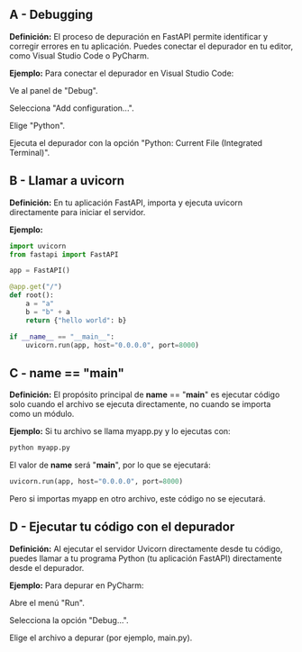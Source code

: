 ## A - Debugging

**Definición:** El proceso de depuración en FastAPI permite identificar y corregir errores en tu aplicación. Puedes conectar el depurador en tu editor, como Visual Studio Code o PyCharm.

**Ejemplo:** Para conectar el depurador en Visual Studio Code:

Ve al panel de "Debug".

Selecciona "Add configuration...".

Elige "Python".

Ejecuta el depurador con la opción "Python: Current File (Integrated Terminal)".

## B - Llamar a uvicorn

**Definición:** En tu aplicación FastAPI, importa y ejecuta uvicorn directamente para iniciar el servidor.

**Ejemplo:**

```python
import uvicorn
from fastapi import FastAPI

app = FastAPI()

@app.get("/")
def root():
    a = "a"
    b = "b" + a
    return {"hello world": b}

if __name__ == "__main__":
    uvicorn.run(app, host="0.0.0.0", port=8000)
```

## C - name == "main"

**Definición:** El propósito principal de **name** == "**main**" es ejecutar código solo cuando el archivo se ejecuta directamente, no cuando se importa como un módulo.

**Ejemplo:** Si tu archivo se llama myapp.py y lo ejecutas con:

```sh
python myapp.py
```

El valor de **name** será "**main**", por lo que se ejecutará:

```python
uvicorn.run(app, host="0.0.0.0", port=8000)
```

Pero si importas myapp en otro archivo, este código no se ejecutará.

## D - Ejecutar tu código con el depurador

**Definición:** Al ejecutar el servidor Uvicorn directamente desde tu código, puedes llamar a tu programa Python (tu aplicación FastAPI) directamente desde el depurador.

**Ejemplo:** Para depurar en PyCharm:

Abre el menú "Run".

Selecciona la opción "Debug...".

Elige el archivo a depurar (por ejemplo, main.py).
